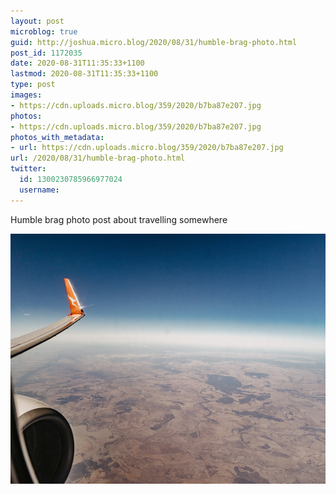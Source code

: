 ```yaml
---
layout: post
microblog: true
guid: http://joshua.micro.blog/2020/08/31/humble-brag-photo.html
post_id: 1172035
date: 2020-08-31T11:35:33+1100
lastmod: 2020-08-31T11:35:33+1100
type: post
images:
- https://cdn.uploads.micro.blog/359/2020/b7ba87e207.jpg
photos:
- https://cdn.uploads.micro.blog/359/2020/b7ba87e207.jpg
photos_with_metadata:
- url: https://cdn.uploads.micro.blog/359/2020/b7ba87e207.jpg
url: /2020/08/31/humble-brag-photo.html
twitter:
  id: 1300230785966977024
  username: 
---
```

Humble brag photo post about travelling somewhere

<img src="uploads/2020/b7ba87e207.jpg" width="600" height="400" alt="" />
